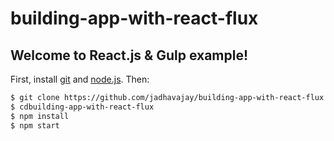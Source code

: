 # building-app-with-react-flux
## Welcome to React.js & Gulp example!

First, install [git](http://git-scm.com/downloads) and [node.js](https://nodejs.org/). Then:

```sh
$ git clone https://github.com/jadhavajay/building-app-with-react-flux.git
$ cdbuilding-app-with-react-flux
$ npm install
$ npm start
```
